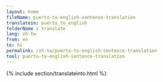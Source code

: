```yaml
---
layout: home
fileName: puerto-to-english-sentence-translation
translatein: puerto_to_english
folderName : translate
lang: zh-tw
from: en
to: hi
permalink: /zh-tw/puerto-to-english-sentence-translation
tool: puerto-to-english-sentence-translation
---
```

{% include section/translateinto.html %}